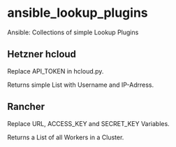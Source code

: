 # ansible_lookup_plugins
Ansible: Collections of simple Lookup Plugins

## Hetzner hcloud

Replace API_TOKEN in hcloud.py.

Returns simple List with Username and IP-Adrress.

## Rancher

Replace URL, ACCESS_KEY and SECRET_KEY Variables.

Returns a List of all Workers in a Cluster.